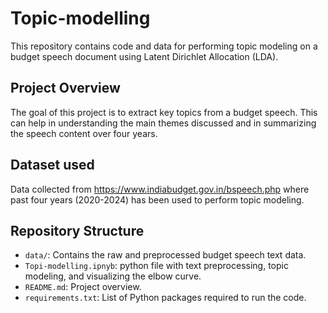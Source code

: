 # Topic-modelling


This repository contains code and data for performing topic modeling on a budget speech document using Latent Dirichlet Allocation (LDA).

## Project Overview

The goal of this project is to extract key topics from a budget speech. This can help in understanding the main themes discussed and in summarizing the speech content over four
years.

## Dataset used

Data collected from https://www.indiabudget.gov.in/bspeech.php where past four years (2020-2024) has been used to perform topic modeling.

## Repository Structure

- `data/`: Contains the raw and preprocessed budget speech text data.
- `Topi-modelling.ipnyb`: python file with text preprocessing, topic modeling, and visualizing the elbow curve.
- `README.md`: Project overview.
- `requirements.txt`: List of Python packages required to run the code.


